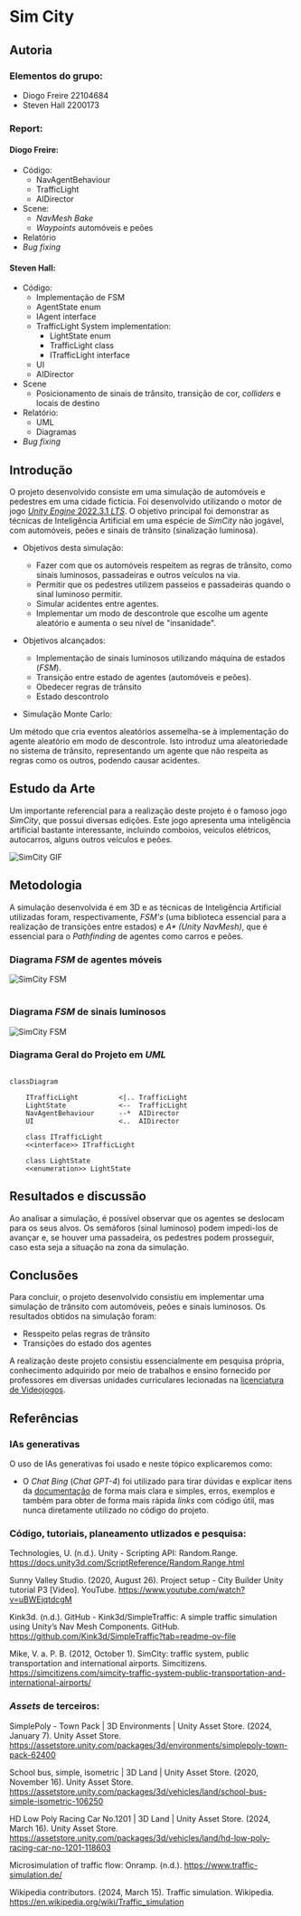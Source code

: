 # Sim City

## Autoria

### Elementos do grupo:
- Diogo Freire  22104684
- Steven Hall   2200173
  
### Report:

#### Diogo Freire:
- Código: 
  - NavAgentBehaviour
  - TrafficLight
  - AIDirector
- Scene:
  - _NavMesh Bake_
  - _Waypoints_ automóveis e peões
- Relatório
- _Bug fixing_  

#### Steven Hall: 
- Código: 
  - Implementação de FSM
  - AgentState enum
  - IAgent interface
  - TrafficLight System implementation:   
    - LightState enum
    - TrafficLight class
    - ITrafficLight interface
  - UI
  - AIDirector
- Scene
  - Posicionamento de sinais de trânsito, transição de cor, _colliders_ e locais de destino 
- Relatório:
  - UML
  - Diagramas
- _Bug fixing_


## Introdução

 O projeto desenvolvido consiste em uma simulação de automóveis e pedestres em uma cidade fictícia. Foi desenvolvido utilizando o motor de jogo [_Unity Engine_ 2022.3.1 _LTS_](https://unity.com/releases/editor/whats-new/2022.3.1#release-notes). O objetivo principal foi demonstrar as técnicas de Inteligência Artificial em uma espécie de _SimCity_ não jogável, com automóveis, peões e sinais de trânsito (sinalização luminosa).


- Objetivos desta simulação:
  - Fazer com que os automóveis respeitem as regras de trânsito, como sinais luminosos, passadeiras e outros veículos na via.
  - Permitir que os pedestres utilizem passeios e passadeiras quando o sinal luminoso permitir.
  - Simular acidentes entre agentes.
  - Implementar um modo de descontrole que escolhe um agente aleatório e aumenta o seu nível de "insanidade".
  
- Objetivos alcançados:
  - Implementação de sinais luminosos utilizando máquina de estados (_FSM_).
  - Transição entre estado de agentes (automóveis e peões).
  - Obedecer regras de trânsito
  - Estado descontrolo
  
- Simulação Monte Carlo: 

Um método que cria eventos aleatórios assemelha-se à implementação do agente aleatório em modo de descontrole. Isto introduz uma aleatoriedade no sistema de trânsito, representando um agente que não respeita as regras como os outros, podendo causar acidentes. 



## Estudo da Arte
Um importante referencial para a realização deste projeto é o famoso jogo _SimCity_, que possui diversas edições. Este jogo apresenta uma inteligência artificial bastante interessante, incluindo comboios, veículos elétricos, autocarros, alguns outros veículos e peões.


![SimCity GIF](./Images/traffic-small.gif)

  
## Metodologia

A simulação desenvolvida é em 3D e as técnicas de Inteligência Artificial utilizadas foram, respectivamente, _FSM's_ (uma biblioteca essencial para a realização de transições entre estados) e _A* (Unity NavMesh)_, que é essencial para o _Pathfinding_ de agentes como carros e peões.

### Diagrama _FSM_ de agentes móveis

![SimCity FSM](./Images/agent.drawio.png)

#
### Diagrama _FSM_ de sinais luminosos

![SimCity FSM](./Images/traffic.drawio.png)

### Diagrama Geral do Projeto em _UML_

```mermaid

classDiagram

    ITrafficLight          <|.. TrafficLight
    LightState             <--  TrafficLight
    NavAgentBehaviour      --*  AIDirector           
    UI                     <..  AIDirector

    class ITrafficLight
    <<interface>> ITrafficLight

    class LightState
    <<enumeration>> LightState 
```

## Resultados e discussão
Ao analisar a simulação, é possível observar que os agentes se deslocam para os seus alvos. Os semáforos (sinal luminoso) podem impedi-los de avançar e, se houver uma passadeira, os pedestres podem prosseguir, caso esta seja a situação na zona da simulação.


## Conclusões

Para concluir, o projeto desenvolvido consistiu em implementar uma simulação de trânsito com automóveis, peões e sinais luminosos. Os resultados obtidos na simulação foram: 

- Resspeito pelas regras de trânsito
- Transições do estado dos agentes



A realização deste projeto consistiu essencialmente em pesquisa própria, conhecimento adquirido por meio de trabalhos e ensino fornecido por professores em diversas unidades curriculares lecionadas na [licenciatura de Videojogos](https://www.ulusofona.pt/lisboa/licenciaturas/videojogos).

## Referências


### IAs generativas
O uso de IAs generativas foi usado e neste tópico explicaremos como: 
- O _Chat Bing_ (_Chat GPT-4_) foi utilizado para tirar dúvidas e explicar itens da [documentação](https://learn.microsoft.com/en-us/dotnet/api/?view=netstandard-2.1) de forma mais clara e simples, erros, exemplos e também para obter de forma mais rápida _links_ com código útil, mas nunca diretamente utilizado no código do projeto.

### Código, tutoriais, planeamento utlizados e pesquisa:

Technologies, U. (n.d.). Unity - Scripting API: Random.Range. https://docs.unity3d.com/ScriptReference/Random.Range.html
  
Sunny Valley Studio. (2020, August 26). Project setup - City Builder Unity tutorial P3 [Video]. YouTube. https://www.youtube.com/watch?v=uBWEjqtdcgM

Kink3d. (n.d.). GitHub - Kink3d/SimpleTraffic: A simple traffic simulation using Unity’s Nav Mesh Components. GitHub. https://github.com/Kink3d/SimpleTraffic?tab=readme-ov-file

Mike, V. a. P. B. (2012, October 1). SimCity: traffic system, public transportation and international airports. Simcitizens. https://simcitizens.com/simcity-traffic-system-public-transportation-and-international-airports/

### _Assets_ de terceiros:
  
SimplePoly - Town Pack | 3D Environments | Unity Asset Store. (2024, January 7). Unity Asset Store. https://assetstore.unity.com/packages/3d/environments/simplepoly-town-pack-62400

School bus, simple, isometric | 3D Land | Unity Asset Store. (2020, November 16). Unity Asset Store. https://assetstore.unity.com/packages/3d/vehicles/land/school-bus-simple-isometric-106250

HD Low Poly Racing Car No.1201 | 3D Land | Unity Asset Store. (2024, March 16). Unity Asset Store. https://assetstore.unity.com/packages/3d/vehicles/land/hd-low-poly-racing-car-no-1201-118603

Microsimulation of traffic flow: Onramp. (n.d.). https://www.traffic-simulation.de/

Wikipedia contributors. (2024, March 15). Traffic simulation. Wikipedia. https://en.wikipedia.org/wiki/Traffic_simulation
#







